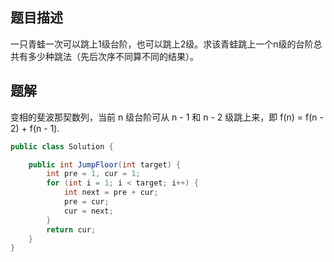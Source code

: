 ## 题目描述

一只青蛙一次可以跳上1级台阶，也可以跳上2级。求该青蛙跳上一个n级的台阶总共有多少种跳法（先后次序不同算不同的结果）。



## 题解

变相的斐波那契数列，当前 n 级台阶可从 n - 1 和 n - 2 级跳上来，即 f(n) = f(n - 2) + f(n - 1).

```java
public class Solution {

    public int JumpFloor(int target) {
        int pre = 1, cur = 1;
        for (int i = 1; i < target; i++) {
            int next = pre + cur;
            pre = cur;
            cur = next;
        }
        return cur;
    }
}
```

